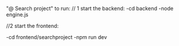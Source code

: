 "@ Search project" 
to run: 
// 1 start the backend:
-cd backend
-node engine.js


//2 start the frontend:

-cd frontend/searchproject
-npm run  dev
